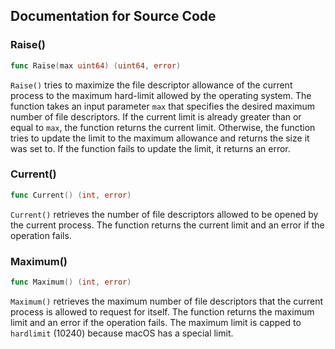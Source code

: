 ## Documentation for Source Code

### Raise()

```go
func Raise(max uint64) (uint64, error)
```

`Raise()` tries to maximize the file descriptor allowance of the current process to the maximum hard-limit allowed by the operating system. The function takes an input parameter `max` that specifies the desired maximum number of file descriptors. If the current limit is already greater than or equal to `max`, the function returns the current limit. Otherwise, the function tries to update the limit to the maximum allowance and returns the size it was set to. If the function fails to update the limit, it returns an error.

### Current()

```go
func Current() (int, error)
```

`Current()` retrieves the number of file descriptors allowed to be opened by the current process. The function returns the current limit and an error if the operation fails.

### Maximum()

```go
func Maximum() (int, error)
```

`Maximum()` retrieves the maximum number of file descriptors that the current process is allowed to request for itself. The function returns the maximum limit and an error if the operation fails. The maximum limit is capped to `hardlimit` (10240) because macOS has a special limit.